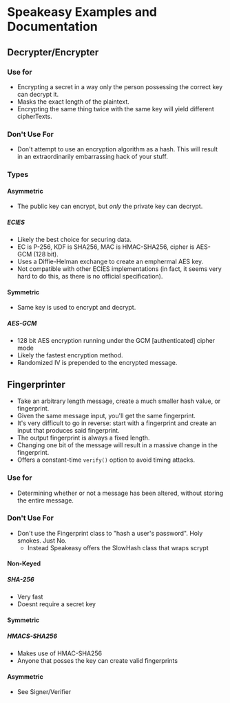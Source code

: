 # Speakeasy Examples and Documentation

## Decrypter/Encrypter

### Use for
* Encrypting a secret in a way only the person possessing the correct key can decrypt it.
* Masks the exact length of the plaintext.
* Encrypting the same thing twice with the same key will yield different cipherTexts.

### Don't Use For
* Don't attempt to use an encryption algorithm as a hash. This will result in an extraordinarily embarrassing hack of your stuff.

### Types

#### Asymmetric
* The public key can encrypt, but *only* the private key can decrypt.

##### ECIES
* Likely the best choice for securing data.
* EC is P-256, KDF is SHA256, MAC is HMAC-SHA256, cipher is AES-GCM (128 bit).
* Uses a Diffie-Helman exchange to create an emphermal AES key.
* Not compatible with other ECIES implementations (in fact, it seems very hard to do this, as there is no official specification).

#### Symmetric
* Same key is used to encrypt and decrypt.

##### AES-GCM
* 128 bit AES encryption running under the GCM [authenticated] cipher mode
* Likely the fastest encryption method.
* Randomized IV is prepended to the encrypted message.


## Fingerprinter
* Take an arbitrary length message, create a much smaller hash value, or fingerprint.
* Given the same message input, you'll get the same fingerprint.
* It's very difficult to go in reverse: start with a fingerprint and create an input that produces said fingerprint.
* The output fingerprint is always a fixed length.
* Changing one bit of the message will result in a massive change in the fingerprint.
* Offers a constant-time `verify()` option to avoid timing attacks.

### Use for
* Determining whether or not a message has been altered, without storing the entire message.

### Don't Use For
* Don't use the Fingerprint class to "hash a user's password". Holy smokes. Just No. 
    * Instead Speakeasy offers the SlowHash class that wraps scrypt
    
    
#### Non-Keyed

##### SHA-256
* Very fast
* Doesnt require a secret key

#### Symmetric

##### HMACS-SHA256

* Makes use of HMAC-SHA256
* Anyone that posses the key can create valid fingerprints

#### Asymmetric
 
* See Signer/Verifier


 